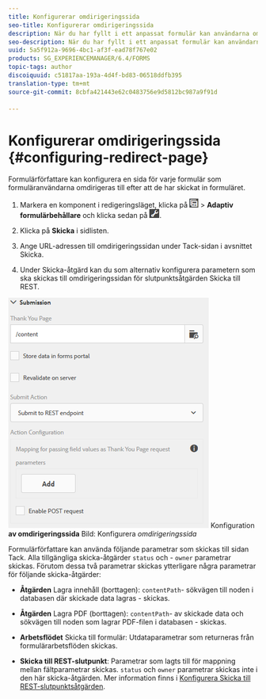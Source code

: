 ```yaml
---
title: Konfigurerar omdirigeringssida
seo-title: Konfigurerar omdirigeringssida
description: När du har fyllt i ett anpassat formulär kan användarna omdirigeras till en webbsida som formulärförfattarna kan konfigurera när de skapar formuläret.
seo-description: När du har fyllt i ett anpassat formulär kan användarna omdirigeras till en webbsida som formulärförfattarna kan konfigurera när de skapar formuläret.
uuid: 5a5f912a-9696-4bc1-af3f-ead78f767e02
products: SG_EXPERIENCEMANAGER/6.4/FORMS
topic-tags: author
discoiquuid: c51817aa-193a-4d4f-bd83-06518ddfb395
translation-type: tm+mt
source-git-commit: 8cbfa421443e62c0483756e9d5812bc987a9f91d

---
```



# Konfigurerar omdirigeringssida {#configuring-redirect-page}

Formulärförfattare kan konfigurera en sida för varje formulär som formuläranvändarna omdirigeras till efter att de har skickat in formuläret.

1. Markera en komponent i redigeringsläget, klicka på ![fältnivå](assets/field-level.png) > **Adaptiv formulärbehållare** och klicka sedan på ![cmpr](assets/cmppr.png).

1. Klicka på **Skicka** i sidlisten.

1. Ange URL-adressen till omdirigeringssidan under Tack-sidan i avsnittet Skicka.
1. Under Skicka-åtgärd kan du som alternativ konfigurera parametern som ska skickas till omdirigeringssidan för slutpunktsåtgärden Skicka till REST.

![](assets/thank-you-setting-1.png) Konfiguration **av omdirigeringssida** Bild: Konfigurera *omdirigeringssida*

Formulärförfattare kan använda följande parametrar som skickas till sidan Tack. Alla tillgängliga skicka-åtgärder `status` och - `owner` parametrar skickas. Förutom dessa två parametrar skickas ytterligare några parametrar för följande skicka-åtgärder:

* **Åtgärden** Lagra innehåll (borttagen): `contentPath`- sökvägen till noden i databasen där skickade data lagras - skickas.

* **Åtgärden** Lagra PDF (borttagen): `contentPath`- av skickade data och sökvägen till noden som lagrar PDF-filen i databasen - skickas.

* **Arbetsflödet** Skicka till formulär: Utdataparametrar som returneras från formulärarbetsflöden skickas.

* **Skicka till REST-slutpunkt**: Parametrar som lagts till för mappning mellan fältparametrar skickas. `status` och `owner` parametrar skickas inte i den här skicka-åtgärden. Mer information finns i [Konfigurera Skicka till REST-slutpunktsåtgärden](/help/forms/using/configuring-submit-actions.md).

